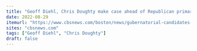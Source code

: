 ```yaml
---
title: "Geoff Diehl, Chris Doughty make case ahead of Republican primary in Governor's race"
date: 2022-08-29
itemurl: "https://www.cbsnews.com/boston/news/gubernatorial-candidates-geoff-diehl-chris-doughty-make-case-ahead-of-republican-primary/"
sites: "cbsnews.com"
tags: ["Geoff Diehl", "Chris Doughty"]
draft: false
---
```



